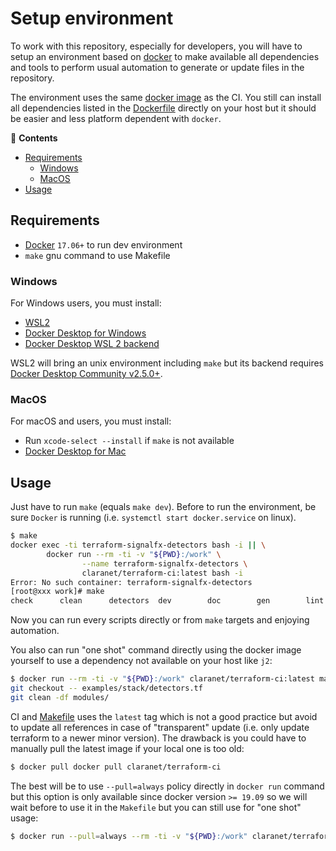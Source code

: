 # Setup environment

To work with this repository, especially for developers, you will have to setup 
an environment based on [docker](https://www.docker.com/) to make available all 
dependencies and tools to perform usual automation to generate or update files in 
the repository.

The environment uses the same [docker 
image](https://hub.docker.com/r/claranet/terraform-ci) as the CI. You still can install 
all dependencies listed in the 
[Dockerfile](https://github.com/claranet/dockerfiles/tree/master/terraform) directly on 
your host but it should be easier and less platform dependent with `docker`.

<!-- START doctoc generated TOC please keep comment here to allow auto update -->
<!-- DON'T EDIT THIS SECTION, INSTEAD RE-RUN doctoc TO UPDATE -->
:link: **Contents**

- [Requirements](#requirements)
  - [Windows](#windows)
  - [MacOS](#macos)
- [Usage](#usage)

<!-- END doctoc generated TOC please keep comment here to allow auto update -->

## Requirements

* [Docker](https://docs.docker.com/engine/install/) `17.06+` to run dev environment
* `make` gnu command to use Makefile

### Windows

For Windows users, you must install:

* [WSL2](https://docs.microsoft.com/en-us/windows/wsl/install-win10)
* [Docker Desktop for Windows](https://docs.docker.com/docker-for-windows/install/)
* [Docker Desktop WSL 2 backend](https://docs.docker.com/docker-for-windows/wsl/)

WSL2 will bring an unix environment including `make` but its backend requires 
[Docker Desktop Community 
v2.5.0+](https://docs.docker.com/docker-for-windows/release-notes/#docker-desktop-community-2500).

### MacOS

For macOS and users, you must install:

* Run `xcode-select --install` if `make` is not available
* [Docker Desktop for Mac](https://docs.docker.com/docker-for-mac/install/)

## Usage

Just have to run `make` (equals `make dev`). Before to run the environment,
be sure `Docker` is running (i.e. `systemctl start docker.service` on linux).

```bash
$ make
docker exec -ti terraform-signalfx-detectors bash -i || \
        docker run --rm -ti -v "${PWD}:/work" \
                --name terraform-signalfx-detectors \
                claranet/terraform-ci:latest bash -i
Error: No such container: terraform-signalfx-detectors
[root@xxx work]# make
check      clean      detectors  dev        doc        gen        lint       module     outputs    readmes    stack      toc 
```

Now you can run every scripts directly or from `make` targets and enjoying automation.

You also can run "one shot" command directly using the docker image yourself to use a dependency 
not available on your host like `j2`:
```bash
$ docker run --rm -ti -v "${PWD}:/work" claranet/terraform-ci:latest make clean
git checkout -- examples/stack/detectors.tf
git clean -df modules/
```

CI and [Makefile](../Makefile) uses the `latest` tag which is not a good practice but 
avoid to update all references in case of "transparent" update (i.e. only update 
terraform to a newer minor version). The drawback is you could have to manually 
pull the latest image if your local one is too old:
```bash
$ docker pull docker pull claranet/terraform-ci
```

The best will be to use `--pull=always` policy directly in `docker run` command but 
this option is only available since docker version `>= 19.09` so we will wait before 
to use it in the `Makefile` but you can still use for "one shot" usage:
```bash
$ docker run --pull=always --rm -ti -v "${PWD}:/work" claranet/terraform-ci:latest make clean
```

